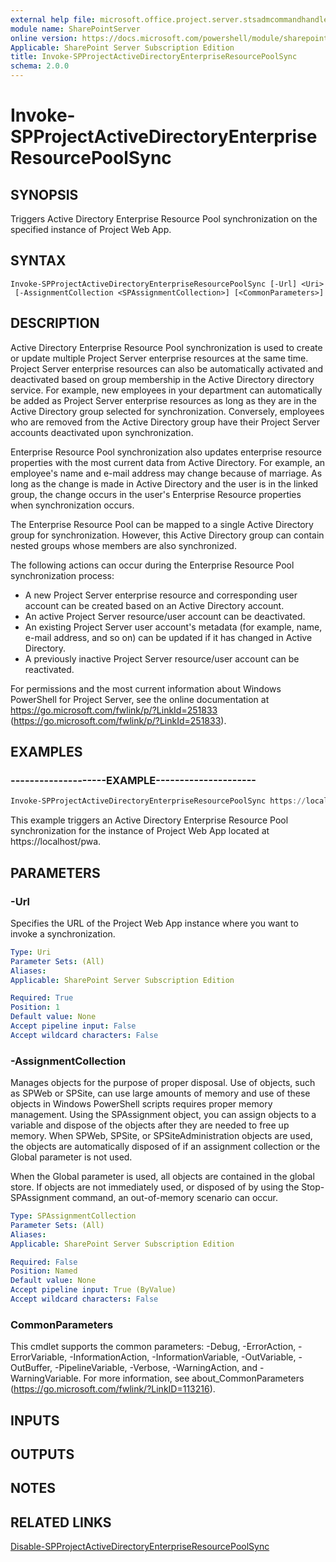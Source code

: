 ```yaml
---
external help file: microsoft.office.project.server.stsadmcommandhandler.dll-help.xml
module name: SharePointServer
online version: https://docs.microsoft.com/powershell/module/sharepoint-server/invoke-spprojectactivedirectoryenterpriseresourcepoolsync
Applicable: SharePoint Server Subscription Edition
title: Invoke-SPProjectActiveDirectoryEnterpriseResourcePoolSync
schema: 2.0.0
---
```


# Invoke-SPProjectActiveDirectoryEnterpriseResourcePoolSync

## SYNOPSIS
Triggers Active Directory Enterprise Resource Pool synchronization on the specified instance of Project Web App.

## SYNTAX

```
Invoke-SPProjectActiveDirectoryEnterpriseResourcePoolSync [-Url] <Uri>
 [-AssignmentCollection <SPAssignmentCollection>] [<CommonParameters>]
```

## DESCRIPTION
Active Directory Enterprise Resource Pool synchronization is used to create or update multiple Project Server enterprise resources at the same time.
Project Server enterprise resources can also be automatically activated and deactivated based on group membership in the Active Directory directory service.
For example, new employees in your department can automatically be added as Project Server enterprise resources as long as they are in the Active Directory group selected for synchronization.
Conversely, employees who are removed from the Active Directory group have their Project Server accounts deactivated upon synchronization.

Enterprise Resource Pool synchronization also updates enterprise resource properties with the most current data from Active Directory.
For example, an employee's name and e-mail address may change because of marriage.
As long as the change is made in Active Directory and the user is in the linked group, the change occurs in the user's Enterprise Resource properties when synchronization occurs.

The Enterprise Resource Pool can be mapped to a single Active Directory group for synchronization.
However, this Active Directory group can contain nested groups whose members are also synchronized.

The following actions can occur during the Enterprise Resource Pool synchronization process:

- A new Project Server enterprise resource and corresponding user account can be created based on an Active Directory account.
- An active Project Server resource/user account can be deactivated.
- An existing Project Server user account's metadata (for example, name, e-mail address, and so on) can be updated if it has changed in Active Directory.
- A previously inactive Project Server resource/user account can be reactivated.

For permissions and the most current information about Windows PowerShell for Project Server, see the online documentation at https://go.microsoft.com/fwlink/p/?LinkId=251833 (https://go.microsoft.com/fwlink/p/?LinkId=251833).

## EXAMPLES

### --------------------EXAMPLE--------------------- 
```powershell
Invoke-SPProjectActiveDirectoryEnterpriseResourcePoolSync https://localhost/pwa
```

This example triggers an Active Directory Enterprise Resource Pool synchronization for the instance of Project Web App located at https://localhost/pwa.

## PARAMETERS

### -Url
Specifies the URL of the Project Web App instance where you want to invoke a synchronization.

```yaml
Type: Uri
Parameter Sets: (All)
Aliases: 
Applicable: SharePoint Server Subscription Edition

Required: True
Position: 1
Default value: None
Accept pipeline input: False
Accept wildcard characters: False
```

### -AssignmentCollection
Manages objects for the purpose of proper disposal.
Use of objects, such as SPWeb or SPSite, can use large amounts of memory and use of these objects in Windows PowerShell scripts requires proper memory management.
Using the SPAssignment object, you can assign objects to a variable and dispose of the objects after they are needed to free up memory.
When SPWeb, SPSite, or SPSiteAdministration objects are used, the objects are automatically disposed of if an assignment collection or the Global parameter is not used.

When the Global parameter is used, all objects are contained in the global store.
If objects are not immediately used, or disposed of by using the Stop-SPAssignment command, an out-of-memory scenario can occur.

```yaml
Type: SPAssignmentCollection
Parameter Sets: (All)
Aliases: 
Applicable: SharePoint Server Subscription Edition

Required: False
Position: Named
Default value: None
Accept pipeline input: True (ByValue)
Accept wildcard characters: False
```

### CommonParameters
This cmdlet supports the common parameters: -Debug, -ErrorAction, -ErrorVariable, -InformationAction, -InformationVariable, -OutVariable, -OutBuffer, -PipelineVariable, -Verbose, -WarningAction, and -WarningVariable. For more information, see about_CommonParameters (https://go.microsoft.com/fwlink/?LinkID=113216).

## INPUTS

## OUTPUTS

## NOTES

## RELATED LINKS

[Disable-SPProjectActiveDirectoryEnterpriseResourcePoolSync](Disable-SPProjectActiveDirectoryEnterpriseResourcePoolSync.md)

